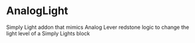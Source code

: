 # AnalogLight
Simply Light addon that mimics Analog Lever redstone logic to change the light level of a Simply Lights block
